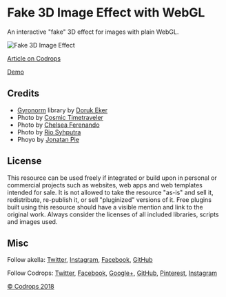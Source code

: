 # Fake 3D Image Effect with WebGL

An interactive "fake" 3D effect for images with plain WebGL.

![Fake 3D Image Effect](https://tympanus.net/codrops/wp-content/uploads/2019/02/Fake3dEffect_featured.jpg)

[Article on Codrops](https://tympanus.net/codrops/?p=38413)

[Demo](http://tympanus.net/Tutorials/Fake3DEffect/)

## Credits

*   [Gyronorm](https://github.com/dorukeker/gyronorm.js/) library by [Doruk Eker](http://dorukeker.com)
*   Photo by [Cosmic Timetraveler](https://unsplash.com/photos/YK_8mABhrtc)
*   Photo by [Chelsea Ferenando](https://unsplash.com/photos/WJRZNL7rDF8)
*   Photo by [Rio Syhputra](https://unsplash.com/photos/JnOHvMgw_Jo)
*   Phoyo by [Jonatan Pie](https://unsplash.com/photos/3l3RwQdHRHg)

## License
This resource can be used freely if integrated or build upon in personal or commercial projects such as websites, web apps and web templates intended for sale. It is not allowed to take the resource "as-is" and sell it, redistribute, re-publish it, or sell "pluginized" versions of it. Free plugins built using this resource should have a visible mention and link to the original work. Always consider the licenses of all included libraries, scripts and images used.

## Misc

Follow akella: [Twitter](https://twitter.com/akella), [Instagram](http://instagram.com/akella_), [Facebook](https://facebook.com/akella), [GitHub](https://github.com/akella) 

Follow Codrops: [Twitter](http://www.twitter.com/codrops), [Facebook](http://www.facebook.com/codrops), [Google+](https://plus.google.com/101095823814290637419), [GitHub](https://github.com/codrops), [Pinterest](http://www.pinterest.com/codrops/), [Instagram](https://www.instagram.com/codropsss/)


[© Codrops 2018](http://www.codrops.com)





